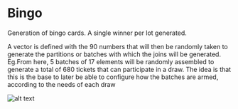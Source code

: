 # Bingo
Generation of bingo cards. A single winner per lot generated. 

A vector is defined with the 90 numbers that will then be randomly taken to generate the partitions or batches with which the joins will be generated.
Eg.From here, 5 batches of 17 elements will be randomly assembled to generate a total of 680 tickets that can participate in a draw.
The idea is that this is the base to later be able to configure how the batches are armed, according to the needs of each draw 

![alt text](https://github.com/[pablocourault]/[Bingo]/blob/main/prototipoBingoV1.13.png?raw=true)

